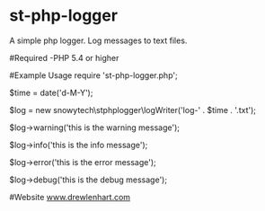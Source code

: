 st-php-logger
===============

A simple php logger.  Log messages to text files.

#Required
-PHP 5.4 or higher

#Example Usage
require 'st-php-logger.php';

$time = date('d-M-Y');

$log = new snowytech\stphplogger\logWriter('log-' . $time . '.txt');

$log->warning('this is the warning message');

$log->info('this is the info message');

$log->error('this is the error message');

$log->debug('this is the debug message');

#Website
www.drewlenhart.com